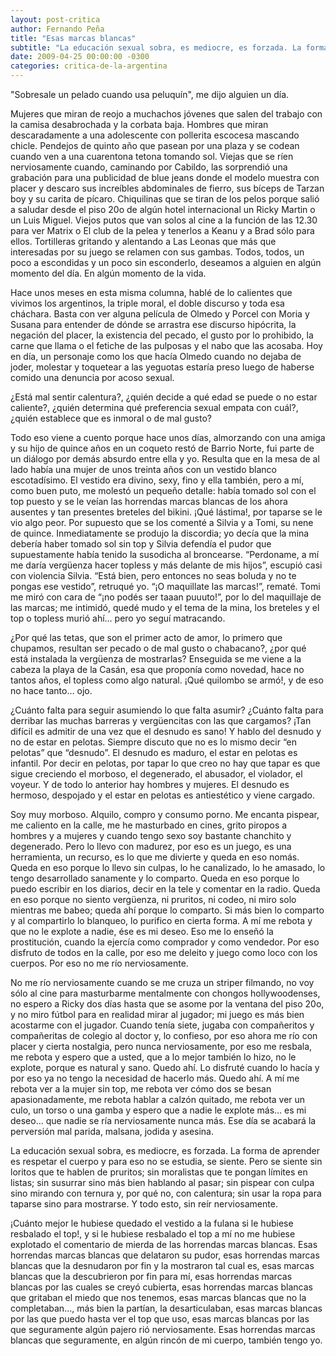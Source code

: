 ```yaml
---
layout: post-critica
author: Fernando Peña
title: "Esas marcas blancas"
subtitle: "La educación sexual sobra, es mediocre, es forzada. La forma de aprender es respetar el cuerpo y para eso no se estudia, se siente."
date: 2009-04-25 00:00:00 -0300
categories: critica-de-la-argentina
---
```

"Sobresale un pelado cuando usa peluquín", me dijo alguien un día.

Mujeres que miran de reojo a muchachos jóvenes que salen del trabajo con la camisa desabrochada y la corbata baja. Hombres que miran descaradamente a una adolescente con pollerita escocesa mascando chicle. Pendejos de quinto año que pasean por una plaza y se codean cuando ven a una cuarentona tetona tomando sol. Viejas que se ríen nerviosamente cuando, caminando por Cabildo, las sorprendió una grabación para una publicidad de blue jeans donde el modelo muestra con placer y descaro sus increíbles abdominales de fierro, sus bíceps de Tarzan boy y su carita de pícaro. Chiquilinas que se tiran de los pelos porque salió a saludar desde el piso 20o de algún hotel internacional un Ricky Martin o un Luis Miguel. Viejos putos que van solos al cine a la función de las 12.30 para ver Matrix o El club de la pelea y tenerlos a Keanu y a Brad sólo para ellos. Tortilleras gritando y alentando a Las Leonas que más que interesadas por su juego se relamen con sus gambas. Todos, todos, un poco a escondidas y un poco sin esconderlo, deseamos a alguien en algún momento del día. En algún momento de la vida.

Hace unos meses en esta misma columna, hablé de lo calientes que vivimos los argentinos, la triple moral, el doble discurso y toda esa cháchara. Basta con ver alguna película de Olmedo y Porcel con Moria y Susana para entender de dónde se arrastra ese discurso hipócrita, la negación del placer, la existencia del pecado, el gusto por lo prohibido, la carne que llama o el fetiche de las pulposas y el nabo que las acosaba. Hoy en día, un personaje como los que hacía Olmedo cuando no dejaba de joder, molestar y toquetear a las yeguotas estaría preso luego de haberse comido una denuncia por acoso sexual.

¿Está mal sentir calentura?, ¿quién decide a qué edad se puede o no estar caliente?, ¿quién determina qué preferencia sexual empata con cuál?, ¿quién establece que es inmoral o de mal gusto?

Todo eso viene a cuento porque hace unos días, almorzando con una amiga y su hijo de quince años en un coqueto restó de Barrio Norte, fui parte de un diálogo por demás absurdo entre ella y yo. Resulta que en la mesa de al lado había una mujer de unos treinta años con un vestido blanco escotadísimo. El vestido era divino, sexy, fino y ella también, pero a mí, como buen puto, me molestó un pequeño detalle: había tomado sol con el top puesto y se le veían las horrendas marcas blancas de los ahora ausentes y tan presentes breteles del bikini. ¡Qué lástima!, por taparse se le vio algo peor. Por supuesto que se los comenté a Silvia y a Tomi, su nene de quince. Inmediatamente se produjo la discordia; yo decía que la mina debería haber tomado sol sin top y Silvia defendía el pudor que supuestamente había tenido la susodicha al broncearse. “Perdoname, a mí me daría vergüenza hacer topless y más delante de mis hijos”, escupió casi con violencia Silvia. “Está bien, pero entonces no seas boluda y no te pongas ese vestido”, retruqué yo. “¡O maquillate las marcas!”, rematé. Tomi me miró con cara de “¡no podés ser taaan puuuto!”, por lo del maquillaje de las marcas; me intimidó, quedé mudo y el tema de la mina, los breteles y el top o topless murió ahí… pero yo seguí matracando.

¿Por qué las tetas, que son el primer acto de amor, lo primero que chupamos, resultan ser pecado o de mal gusto o chabacano?, ¿por qué está instalada la vergüenza de mostrarlas? Enseguida se me viene a la cabeza la playa de la Casán, esa que proponía como novedad, hace no tantos años, el topless como algo natural. ¡Qué quilombo se armó!, y de eso no hace tanto… ojo.

¿Cuánto falta para seguir asumiendo lo que falta asumir? ¿Cuánto falta para derribar las muchas barreras y vergüencitas con las que cargamos? ¡Tan difícil es admitir de una vez que el desnudo es sano! Y hablo del desnudo y no de estar en pelotas. Siempre discuto que no es lo mismo decir “en pelotas” que “desnudo”. El desnudo es maduro, el estar en pelotas es infantil. Por decir en pelotas, por tapar lo que creo no hay que tapar es que sigue creciendo el morboso, el degenerado, el abusador, el violador, el voyeur. Y de todo lo anterior hay hombres y mujeres. El desnudo es hermoso, despojado y el estar en pelotas es antiestético y viene cargado.

Soy muy morboso. Alquilo, compro y consumo porno. Me encanta pispear, me caliento en la calle, me he masturbado en cines, grito piropos a hombres y a mujeres y cuando tengo sexo soy bastante chanchito y degenerado. Pero lo llevo con madurez, por eso es un juego, es una herramienta, un recurso, es lo que me divierte y queda en eso nomás. Queda en eso porque lo llevo sin culpas, lo he canalizado, lo he amasado, lo tengo desarrollado sanamente y lo comparto. Queda en eso porque lo puedo escribir en los diarios, decir en la tele y comentar en la radio. Queda en eso porque no siento vergüenza, ni pruritos, ni codeo, ni miro solo mientras me babeo; queda ahí porque lo comparto. Si más bien lo comparto y al compartirlo lo blanqueo, lo purifico en cierta forma. A mí me rebota y que no le explote a nadie, ése es mi deseo. Eso me lo enseñó la prostitución, cuando la ejercía como comprador y como vendedor. Por eso disfruto de todos en la calle, por eso me deleito y juego como loco con los cuerpos. Por eso no me río nerviosamente.

No me río nerviosamente cuando se me cruza un striper filmando, no voy sólo al cine para masturbarme mentalmente con chongos hollywoodenses, no espero a Ricky dos días hasta que se asome por la ventana del piso 20o, y no miro fútbol para en realidad mirar al jugador; mi juego es más bien acostarme con el jugador. Cuando tenía siete, jugaba con compañeritos y compañeritas de colegio al doctor y, lo confieso, por eso ahora me río con placer y cierta nostalgia, pero nunca nerviosamente, por eso me resbala, me rebota y espero que a usted, que a lo mejor también lo hizo, no le explote, porque es natural y sano. Quedo ahí. Lo disfruté cuando lo hacía y por eso ya no tengo la necesidad de hacerlo más. Quedo ahí. A mí me rebota ver a la mujer sin top, me rebota ver cómo dos se besan apasionadamente, me rebota hablar a calzón quitado, me rebota ver un culo, un torso o una gamba y espero que a nadie le explote más… es mi deseo… que nadie se ría nerviosamente nunca más. Ese día se acabará la perversión mal parida, malsana, jodida y asesina.

La educación sexual sobra, es mediocre, es forzada. La forma de aprender es respetar el cuerpo y para eso no se estudia, se siente. Pero se siente sin loritos que te hablen de pruritos; sin moralistas que te pongan límites en listas; sin susurrar sino más bien hablando al pasar; sin pispear con culpa sino mirando con ternura y, por qué no, con calentura; sin usar la ropa para taparse sino para mostrarse. Y todo esto, sin reír nerviosamente.

¡Cuánto mejor le hubiese quedado el vestido a la fulana si le hubiese resbalado el top!, y si le hubiese resbalado el top a mí no me hubiese explotado el comentario de mierda de las horrendas marcas blancas. Esas horrendas marcas blancas que delataron su pudor, esas horrendas marcas blancas que la desnudaron por fin y la mostraron tal cual es, esas marcas blancas que la descubrieron por fin para mí, esas horrendas marcas blancas por las cuales se creyó cubierta, esas horrendas marcas blancas que gritaban el miedo que nos tenemos, esas marcas blancas que no la completaban…, más bien la partían, la desarticulaban, esas marcas blancas por las que puedo hasta ver el top que uso, esas marcas blancas por las que seguramente algún pajero rió nerviosamente. Esas horrendas marcas blancas que seguramente, en algún rincón de mi cuerpo, también tengo yo.

